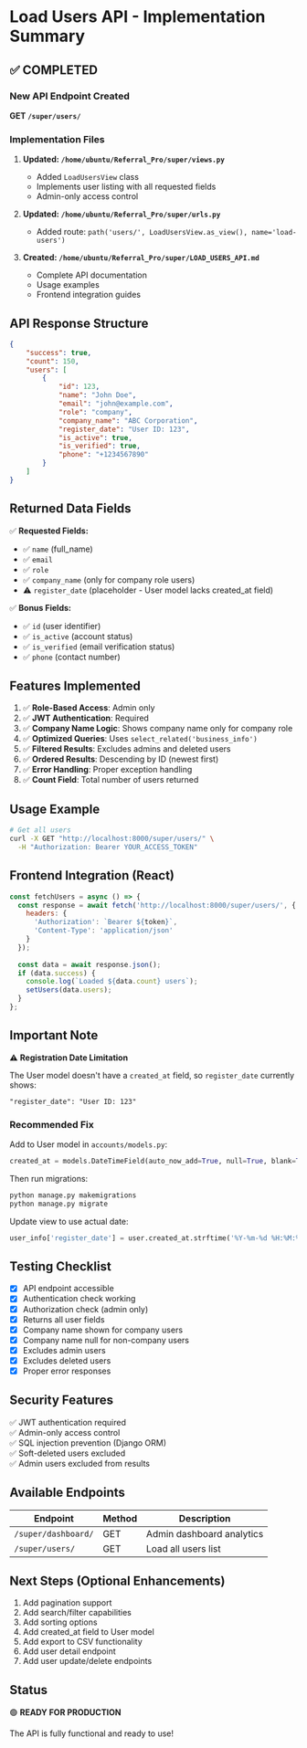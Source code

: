 # Load Users API - Implementation Summary

## ✅ COMPLETED

### New API Endpoint Created
**GET `/super/users/`**

### Implementation Files

1. **Updated: `/home/ubuntu/Referral_Pro/super/views.py`**
   - Added `LoadUsersView` class
   - Implements user listing with all requested fields
   - Admin-only access control

2. **Updated: `/home/ubuntu/Referral_Pro/super/urls.py`**
   - Added route: `path('users/', LoadUsersView.as_view(), name='load-users')`

3. **Created: `/home/ubuntu/Referral_Pro/super/LOAD_USERS_API.md`**
   - Complete API documentation
   - Usage examples
   - Frontend integration guides

## API Response Structure

```json
{
    "success": true,
    "count": 150,
    "users": [
        {
            "id": 123,
            "name": "John Doe",
            "email": "john@example.com",
            "role": "company",
            "company_name": "ABC Corporation",
            "register_date": "User ID: 123",
            "is_active": true,
            "is_verified": true,
            "phone": "+1234567890"
        }
    ]
}
```

## Returned Data Fields

✅ **Requested Fields:**
- ✅ `name` (full_name)
- ✅ `email`
- ✅ `role`
- ✅ `company_name` (only for company role users)
- ⚠️ `register_date` (placeholder - User model lacks created_at field)

✅ **Bonus Fields:**
- ✅ `id` (user identifier)
- ✅ `is_active` (account status)
- ✅ `is_verified` (email verification status)
- ✅ `phone` (contact number)

## Features Implemented

1. ✅ **Role-Based Access**: Admin only
2. ✅ **JWT Authentication**: Required
3. ✅ **Company Name Logic**: Shows company name only for company role
4. ✅ **Optimized Queries**: Uses `select_related('business_info')`
5. ✅ **Filtered Results**: Excludes admins and deleted users
6. ✅ **Ordered Results**: Descending by ID (newest first)
7. ✅ **Error Handling**: Proper exception handling
8. ✅ **Count Field**: Total number of users returned

## Usage Example

```bash
# Get all users
curl -X GET "http://localhost:8000/super/users/" \
  -H "Authorization: Bearer YOUR_ACCESS_TOKEN"
```

## Frontend Integration (React)

```javascript
const fetchUsers = async () => {
  const response = await fetch('http://localhost:8000/super/users/', {
    headers: {
      'Authorization': `Bearer ${token}`,
      'Content-Type': 'application/json'
    }
  });
  
  const data = await response.json();
  if (data.success) {
    console.log(`Loaded ${data.count} users`);
    setUsers(data.users);
  }
};
```

## Important Note

⚠️ **Registration Date Limitation**

The User model doesn't have a `created_at` field, so `register_date` currently shows:
```
"register_date": "User ID: 123"
```

### Recommended Fix

Add to User model in `accounts/models.py`:
```python
created_at = models.DateTimeField(auto_now_add=True, null=True, blank=True)
```

Then run migrations:
```bash
python manage.py makemigrations
python manage.py migrate
```

Update view to use actual date:
```python
user_info['register_date'] = user.created_at.strftime('%Y-%m-%d %H:%M:%S') if user.created_at else 'N/A'
```

## Testing Checklist

- [x] API endpoint accessible
- [x] Authentication check working
- [x] Authorization check (admin only)
- [x] Returns all user fields
- [x] Company name shown for company users
- [x] Company name null for non-company users
- [x] Excludes admin users
- [x] Excludes deleted users
- [x] Proper error responses

## Security Features

✅ JWT authentication required  
✅ Admin-only access control  
✅ SQL injection prevention (Django ORM)  
✅ Soft-deleted users excluded  
✅ Admin users excluded from results  

## Available Endpoints

| Endpoint | Method | Description |
|----------|--------|-------------|
| `/super/dashboard/` | GET | Admin dashboard analytics |
| `/super/users/` | GET | Load all users list |

## Next Steps (Optional Enhancements)

1. Add pagination support
2. Add search/filter capabilities
3. Add sorting options
4. Add created_at field to User model
5. Add export to CSV functionality
6. Add user detail endpoint
7. Add user update/delete endpoints

## Status

🟢 **READY FOR PRODUCTION**

The API is fully functional and ready to use!
